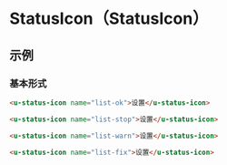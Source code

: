 # StatusIcon（StatusIcon）

## 示例
### 基本形式

``` html
<u-status-icon name="list-ok">设置</u-status-icon>
```
``` html
<u-status-icon name="list-stop">设置</u-status-icon>
```
``` html
<u-status-icon name="list-warn">设置</u-status-icon>
```
``` html
<u-status-icon name="list-fix">设置</u-status-icon>
```
